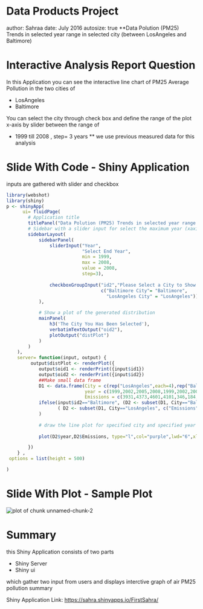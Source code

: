 Data Products Project 
========================================================
author: Sahraa
date: July 2016 
autosize: true
**Data Polution (PM25) Trends in selected year range in selected city (between LosAngeles and Baltimore)

Interactive Analysis Report Question
========================================================
In this Application you can see the interactive line chart of PM25 Average Pollution in the two cities of 
- LosAngeles 
-  Baltimore

You can select the city through check box and define the range of the plot x-axis by slider between the range of
- 1999 till 2008 , step= 3 years
** we use previous measured data for this analysis

Slide With Code - Shiny Application
========================================================
inputs are gathered with slider and checkbox

```r
library(webshot)
library(shiny)
p <- shinyApp(
      ui= fluidPage(
        # Application title
        titlePanel("Data Polution (PM25) Trends in selected year range in selected city between LosAngeles and Baltimore"),
        # Sidebar with a slider input for select the maximum year (xaxis max) 
        sidebarLayout(
            sidebarPanel(
                sliderInput("Year",
                            "Select End Year",
                            min = 1999,
                            max = 2008,
                            value = 2008,
                            step=3),
                
                checkboxGroupInput("id2","Please Select a City to Show related Data",
                                   c("Baltimore City"= "Baltimore",
                                     "LosAngeles City" = "LosAngeles"))
            ),

            # Show a plot of the generated distribution
            mainPanel(
                h3('The City You Has Been Selected'),
                verbatimTextOutput("oid2"),
                plotOutput("distPlot")
            )
        )
    ),
    server= function(input, output) {
         output$distPlot <- renderPlot({
            output$oid1 <- renderPrint({input$id1})
            output$oid2 <- renderPrint({input$id2})
            ##Make small data frame
            D1 <- data.frame(City = c(rep("LosAngeles",each=4),rep("Baltimore", each = 4)), 
                             year = c(1999,2002,2005,2008,1999,2002,2005,2008) ,
                             Emissions = c(3931,4373,4601,4101,346,184,130,108))
            ifelse(input$id2=="Baltimore", (D2 <- subset(D1, City=="Baltimore", c("Emissions", "year","City")) ),
                   ( D2 <- subset(D1, City=="LosAngeles", c("Emissions", "year","City"))  )
            )
            
            # draw the line plot for specified city and specified year range
            
            plot(D2$year,D2$Emissions, type="l",col="purple",lwd="6",xlab="Year",ylab="Total PM25 Emissions",xlim=c(1999,input$Year))

        })
    } ,
 options = list(height = 500)

)   
```



Slide With Plot - Sample Plot
========================================================
![plot of chunk unnamed-chunk-2](DDP.rpres-figure/unnamed-chunk-2-1.png)

Summary
========================================================
this Shiny Application consists of two parts
- Shiny Server
- Shiny ui

which gather two input from users and displays interctive graph of air PM25 pollution summary

Shiny Application Link: https://sahra.shinyapps.io/FirstSahra/
